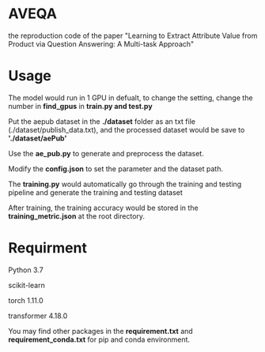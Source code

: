 # AVEQA
the reproduction code of the paper "Learning to Extract Attribute Value from Product via Question Answering: A Multi-task Approach"

# Usage
The model would run in 1 GPU in defualt, to change the setting, change the number in **find_gpus** in **train.py and test.py**


Put the aepub dataset in the **./dataset** folder as an txt file (./dataset/publish_data.txt), and the processed dataset would be save to **'./dataset/aePub'**


Use the **ae_pub.py** to generate and preprocess the dataset.


Modify the **config.json** to set the parameter and the dataset path.


The **training.py** would automatically go through the training and testing pipeline and generate the training and testing dataset

After training, the training accuracy would be stored in the **training_metric.json** at the root directory.

# Requirment
Python 3.7

scikit-learn

torch 1.11.0

transformer 4.18.0


You may find other packages in the **requirement.txt** and **requirement_conda.txt** for pip and conda environment.
